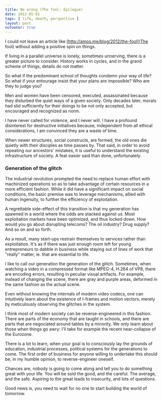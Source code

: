 ```yaml
---
title: Be wrong (The fool: Epilogue)
date: 2012-05-01
tags: [ life, death, perspective ]
layout: post
nofooter: true
---
```


I could not leave an article like [http://amos.me/blog/2012/the-fool](The fool)
without adding a positive spin on things.

If living in a parallel universe is lonely, sometimes unnerving, there is a
greater picture to consider. History works in cycles, and in the grand scheme
of things, details do not matter.

So what if the predominant school of thoughts condemn your way of life?
So what if your entourage insist that your plans are impossible? Who are they
to judge you?

Men and women have been censored, executed, assassinated because they disturbed
the quiet ways of a given society. Only decades later, morals had slid sufficiently
for their doings to be not only accepted, but encouraged and recognized as norm.

I have never called for violence, and I never will. I have a profound
disinterest for destructive initiatives because, independent from all ethical
considerations, I am convinced they are a waste of time.

When newer structures, social constructs, are formed, the old ones die quietly
with their disciples as time passes by. That said, in order to avoid repeating
our ancestors' mistakes, it is useful to understand the existing infrastructure
of society. A feat easier said than done, unfortunately.

### Generation of the glitch

The industrial revolution prompted the need to replace human effort with
machinized operations so as to take advantage of certain resources in a more
efficient fashion. While it did have a significant impact on social conditions,
the basic premise was to leverage mechanisms, allied with human ingenuity,
to further the efficiency of exploitation.

A regrettable side-effect of this transition is that my generation has spawned
in a world where the odds are stacked against us. Most exploitation markets
have been optimized, and thus locked down. How would you go about disrupting
telecoms? The oil industry? Drug supply? And so on and so forth.

As a result, many start-ups restrain themselves to services rather than
exploitation. It's as if there was just enough room left for young entrepreneurs
to dabble in business while staying out of lines of work that "really" matter,
ie. that are essential to life.

I like to call our generation the generation of the glitch. Sometimes, when
watching a video in a compressed format like MPEG-4, H.264 of VP8, there are
encoding errors, resulting in peculiar visual artifacts. For example, instead
of changing the scene, there are gray and purple areas, deformed in the same
fashion as the actual scene.

Even without knowing the internals of modern video codecs, one can intuitively
learn about the existence of I-frames and motion vectors, merely by meticulously
observing the glitches in the system.

I think most of modern society can be reverse-engineered in this fashion.
There are parts of the economy that are taught in schools, and there are parts
that are negociated around tables by a minority. We only learn about those when
things go awry: I'll take for example the recent near-collapse of the Eurozone.

There is a lot to learn, when your goal is to consciously lay the grounds of
education, industrial processes, political systems for the generations to come.
The first order of business for anyone willing to undertake this should be,
in my humble opinion, to reverse-engineer oneself.

Chances are, nobody is going to come along and tell you to do something great
with your life. You will be sold the good, and the careful. The average, and the
safe. Aspiring to the great leads to insecurity, and lots of questions.

Good news is, you need to wait for no one to start building the world of tomorrow.

